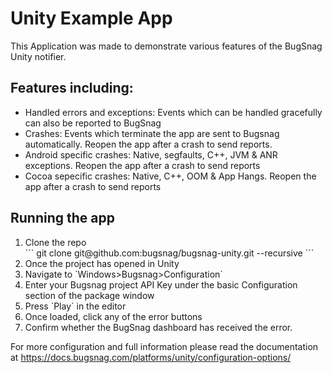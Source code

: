 # Unity Example App

This Application was made to demonstrate various features of the BugSnag Unity notifier. 

## Features including:
<ul>
    <li>Handled errors and exceptions: Events which can be handled gracefully can also be reported to BugSnag</li>
    <li>Crashes: Events which terminate the app are sent to Bugsnag automatically. Reopen the app after a crash to send reports.</li>
    <li>Android specific crashes: Native, segfaults, C++, JVM & ANR exceptions. Reopen the app after a crash to send reports</li>
    <li>Cocoa sepecific crashes: Native, C++, OOM & App Hangs. Reopen the app after a crash to send reports</li>
</ul>


## Running the app

<ol>
    <li>Clone the repo </li> 
```
git clone git@github.com:bugsnag/bugsnag-unity.git --recursive
```
    <li>Once the project has opened in Unity</li> 
    <li>Navigate to `Windows>Bugsnag>Configuration`</li>
    <li>Enter your Bugsnag project API Key under the basic Configuration section of the package window</li>
    <li>Press `Play` in the editor</li>
    <li>Once loaded, click any of the error buttons</li>
    <li>Confirm whether the BugSnag dashboard has received the error.</li>
</ol>

For more configuration and full information please read the documentation at 
https://docs.bugsnag.com/platforms/unity/configuration-options/

